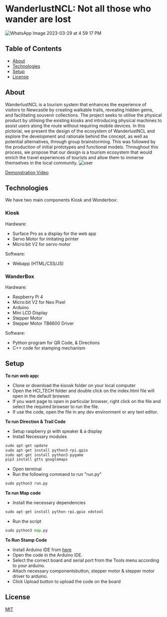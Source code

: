 # WanderlustNCL: Not all those who wander are lost
![WhatsApp Image 2023-03-29 at 4 59 17 PM](https://user-images.githubusercontent.com/75878788/228602856-99d7282c-331a-4257-8de6-ccb3a4b8612e.jpeg)

## Table of Contents
* [About](#about)
* [Technologies](#technologies)
* [Setup](#setup)
* [License](#license)

## About
WanderlustNCL is a tourism system that enhances the experience of visitors to Newcastle by creating walkable trails, revealing hidden gems, and facilitating souvenir collections. The project seeks to utilise the physical product by utilising the existing kiosks and introducing physical machines to assist users along the route without requiring mobile devices. In this pictorial, we present the design of the ecosystem of WanderlustNCL and explore the development and rationale behind the concept, as well as potential alternatives, through group brainstorming. This was followed by the production of initial prototypes and functional models. Throughout this process, we propose that our design is a tourism ecosystem that would enrich the travel experiences of tourists and allow them to immerse themselves in the local community.
![user](https://user-images.githubusercontent.com/75878788/228607731-e02f22ee-6369-4a51-9496-c82464a7cbb1.gif)

[Demonstration Video](https://vimeo.com/811339250)

## Technologies
We have two main components Kiosk and Wonderbox:

### Kiosk
Hardware:
- Surface Pro as a display for the web app
- Servo Motor for imitating printer
- Micro:bit V2 for servo motor

Software:
- Webapp (HTML/CSS/JS)

### WanderBox
Hardware:
- Raspberry Pi 4
- Micro:bit V2 for Neo Pixel
- Arduino
- Mini LCD Display
- Stepper Motor
- Stepper Motor TB6600 Driver

Software:
- Python program for QR Code, & Directions
- C++ code for stamping mechanism

## Setup
**To run web app:**

- Clone or download the kisosk folder on your local computer
- Open the HCI_TECH folder and double click on the index.html file will open in the default browser. 
- If you want page to open in particular browser, right click on the file and select the required browser to run the file.
- If use the code, open the file in any dev environment or any text editor.

**To run Direction & Trail Code**

- Setup raspberry pi with speaker & a display
- Install Necessary modules

```python
sudo apt-get update
sudo apt-get install python3-rpi.gpio
sudo apt-get install python3-pygame
pip3 install gtts googlemaps
```
- Open terminal
- Run the following command to run "run.py"

```python
sudo python3 run.py
```

**To run Map code**
- Install the necessary dependencies

```python
sudo apt-get install python-rpi.gpio xdotool
```
- Run the script

```python
sudo python3 map.py
```

**To Run Stamp Code**
- Install Arduino IDE from [here](https://www.arduino.cc/en/software)
- Open the code in the Arduino IDE.
- Select the correct board and serial port from the Tools menu according to your arduino.
- Attach necessary componentsbutton, stepper motor & stepper motor driver to arduino.
- Click Upload button to upload the code on the board

## License
[MIT](https://choosealicense.com/licenses/mit/)
